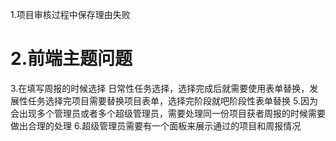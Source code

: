1.项目审核过程中保存理由失败
# 2.前端主题问题
3.在填写周报的时候选择 日常性任务选择，选择完成后就需要使用表单替换，发展性任务选择完项目需要替换项目表单，选择完阶段就吧阶段性表单替换
5.因为会出现多个管理员或者多个超级管理员，需要处理同一份项目获者周报的时候需要做出合理的处理
6.超级管理员需要有一个面板来展示通过的项目和周报情况